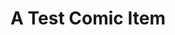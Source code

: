 ---
layout: comic
title: A Test Comic Item
id: 1
slug: "1"
image: "/images/test/rainy-trees.jpg"
---